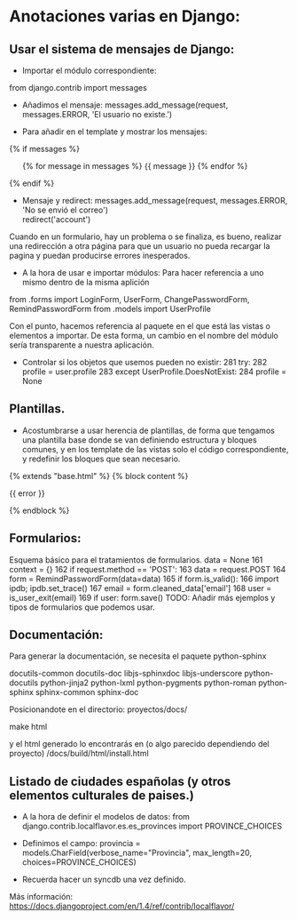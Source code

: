 # Anotaciones varias en Django:

## Usar el sistema de mensajes de Django:
* Importar el módulo correspondiente:

 from django.contrib import messages

* Añadimos el mensaje:
 messages.add_message(request, messages.ERROR, 'El usuario no existe.')

* Para añadir en el template y mostrar los mensajes:

{% if messages %}
<ul class="messages">
    {% for message in messages %}
    <li{% if message.tags %} class="{{ message.tags }}"{% endif %}>{{ message }}</li>
    {% endfor %}
</ul>
{% endif %}

* Mensaje y redirect:
messages.add_message(request, messages.ERROR, 'No se envió el correo')  
redirect('account')

Cuando en un formulario, hay un problema o se finaliza, es bueno, realizar una redirección a otra página para que un usuario no pueda recargar la pagina y puedan producirse errores inesperados.

* A la hora de usar e importar módulos: Para hacer referencia a uno mismo dentro de la misma aplición 

from .forms import LoginForm, UserForm, ChangePasswordForm, RemindPasswordForm
from .models import UserProfile

Con el punto, hacemos referencia al paquete en el que está las vistas o elementos a importar. De esta forma, un cambio en el nombre del módulo sería transparente a nuestra aplicación.

* Controlar si los objetos que usemos pueden no existir:
281     try:
282         profile = user.profile
283     except UserProfile.DoesNotExist:
284         profile = None



## Plantillas.
* Acostumbrarse a usar herencia de plantillas, de forma que tengamos una plantilla base donde se van definiendo estructura y bloques comunes, y en los template de las vistas solo el código correspondiente, y redefinir los bloques que sean necesario. 

{% extends "base.html" %}
{% block content %}
 
{{ error }}
 
{% endblock %}

## Formularios:

Esquema básico para el tratamientos de formularios.
   data = None
161     context = {}
162     if request.method == 'POST':
163         data = request.POST
164     form = RemindPasswordForm(data=data)
165     if form.is_valid():
166         import ipdb; ipdb.set_trace()
167         email = form.cleaned_data['email']
168         user = is_user_exit(email)
169         if user:
                form.save()
TODO: Añadir más ejemplos y tipos de formularios que podemos usar.

## Documentación:

Para generar la documentación, se necesita el paquete python-sphinx

  docutils-common docutils-doc libjs-sphinxdoc libjs-underscore
python-docutils python-jinja2 python-lxml python-pygments python-roman
  python-sphinx sphinx-common sphinx-doc

Posicionandote en el directorio:
proyectos/docs/

 make html

y el html generado lo encontrarás en (o algo parecido dependiendo del proyecto)
/docs/build/html/install.html


## Listado de ciudades españolas (y otros elementos culturales de paises.)

* A la hora de definir el modelos de datos:
from django.contrib.localflavor.es.es_provinces import PROVINCE_CHOICES

* Definimos el campo:
provincia = models.CharField(verbose_name="Provincia", max_length=20, choices=PROVINCE_CHOICES)

* Recuerda hacer un syncdb una vez definido.

Más información: https://docs.djangoproject.com/en/1.4/ref/contrib/localflavor/


